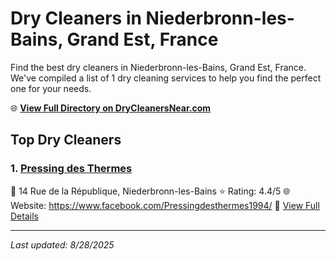 # Dry Cleaners in Niederbronn-les-Bains, Grand Est, France

Find the best dry cleaners in Niederbronn-les-Bains, Grand Est, France. We've compiled a list of 1 dry cleaning services to help you find the perfect one for your needs.

🌐 **[View Full Directory on DryCleanersNear.com](https://drycleanersnear.com/city/France/Grand%20Est/Niederbronn-les-Bains)**

## Top Dry Cleaners

### 1. [Pressing des Thermes](https://drycleanersnear.com/dryCleaner/68afb8c54e19aac41e8a234b/pressing-des-thermes)
📍 14 Rue de la République, Niederbronn-les-Bains
⭐ Rating: 4.4/5
🌐 Website: https://www.facebook.com/Pressingdesthermes1994/
🔗 [View Full Details](https://drycleanersnear.com/dryCleaner/68afb8c54e19aac41e8a234b/pressing-des-thermes)


---

*Last updated: 8/28/2025*
